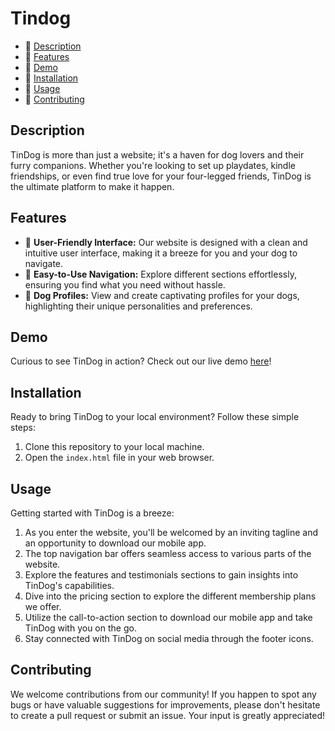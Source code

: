 # Tindog

- 🐾 [Description](#description)
- 🐾 [Features](#features)
- 🐾 [Demo](#demo)
- 🐾 [Installation](#installation)
- 🐾 [Usage](#usage)
- 🐾 [Contributing](#contributing)

## Description

TinDog is more than just a website; it's a haven for dog lovers and their furry companions. Whether you're looking to set up playdates, kindle friendships, or even find true love for your four-legged friends, TinDog is the ultimate platform to make it happen.

## Features

- 🐾 **User-Friendly Interface:** Our website is designed with a clean and intuitive user interface, making it a breeze for you and your dog to navigate.
- 🐾 **Easy-to-Use Navigation:** Explore different sections effortlessly, ensuring you find what you need without hassle.
- 🐾 **Dog Profiles:** View and create captivating profiles for your dogs, highlighting their unique personalities and preferences.

## Demo

Curious to see TinDog in action? Check out our live demo [here](https://rahmaaaan.github.io/Tindog/)!

## Installation

Ready to bring TinDog to your local environment? Follow these simple steps:

1. Clone this repository to your local machine.
2. Open the `index.html` file in your web browser.

## Usage

Getting started with TinDog is a breeze:

1. As you enter the website, you'll be welcomed by an inviting tagline and an opportunity to download our mobile app.
2. The top navigation bar offers seamless access to various parts of the website.
3. Explore the features and testimonials sections to gain insights into TinDog's capabilities.
4. Dive into the pricing section to explore the different membership plans we offer.
5. Utilize the call-to-action section to download our mobile app and take TinDog with you on the go.
6. Stay connected with TinDog on social media through the footer icons.

## Contributing

We welcome contributions from our community! If you happen to spot any bugs or have valuable suggestions for improvements, please don't hesitate to create a pull request or submit an issue. Your input is greatly appreciated!
